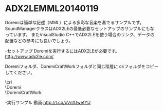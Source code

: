ADX2LEMML20140119
=================
Doremiは簡単な記述（MML）による多彩な音楽を奏でるサンプルです。
SoundManagerクラスはADX2LEの最低必要なセットアップのサンプルにもなっています。
またVisualStudio C++でADX2LEを使う場合のリンク、データの配置などの参考にも良いでしょう。

-セットアップ
Doremiを実行するにはADX2LEが必要です。
http://www.adx2le.com/

Doremiフォルダ、DoremiCraftWorkフォルダと同じ階層に
criフォルダをコピーしてください。

\cri<br>
\Doremi<br>
\DoremiCraftWork<br>

-実行サンプル
動画:http://t.co/xVntOwetYU
